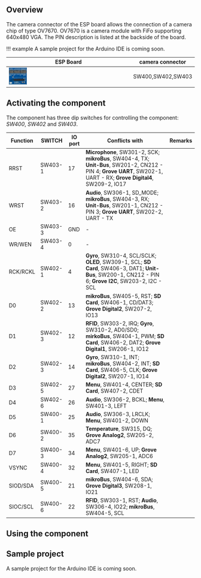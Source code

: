 ## Overview
The camera connector of the ESP board allows the connection of a camera chip of type OV7670. 
OV7670 is a camera module with FiFo supporting 640x480 VGA. 
The PIN description is listed at the backside of the board.

!!! example
    A sample project for the Arduino IDE is coming soon.
    
ESP Board | camera connector
--- | ---
<img src="/images/esp32/block_camera.png"  width="15%"> | SW400,SW402,SW403

## Activating the component
The component has three dip switches for controlling the component: *SW400*, *SW402* and *SW403*.

|Function|SWITCH|IO port|Conflicts with|Remarks|
|------------------|----------|----------|----------|----------|
|RRST|SW403-1|17|**Microphone**, SW301-2, SCK; **mikroBus**, SW404-4, TX; **Unit-Bus**, SW201-2, CN212 - PIN 4; **Grove UART**, SW202-1, UART - RX; **Grove Digital4**, SW209-2, IO17
|WRST|SW403-2|16|**Audio**, SW306-1, SD_MODE; **mikroBus**, SW404-3, RX; **Unit-Bus**, SW201-1, CN212 - PIN 3; **Grove UART**, SW202-2, UART - TX
|OE|SW403-3|GND|-|
|WR/WEN|SW403-4|0|-|
|RCK/RCKL|SW402-1|4|**Gyro**, SW310-4, SCL/SCLK; **OLED**, SW309-1, SCL; **SD Card**, SW406-3, DAT1; **Unit-Bus**, SW200-1, CN212 - PIN 6; **Grove I2C**, SW203-2, I2C - SCL
|D0|SW402-2|13|**mikroBus**, SW405-5, RST; **SD Card**, SW406-1, CD/DAT3; **Grove Digital2**, SW207-2, IO13
|D1|SW402-3|12|**RFID**, SW303-2, IRQ; **Gyro**, SW310-2, AD0/SD0; **mirkoBus**, SW404-1, PWM; **SD Card**, SW406-2, DAT2; **Grove Digital1**, SW206-1, IO12
|D2|SW402-3|14|**Gyro**, SW310-1, INT; **mikroBus**, SW404-2, INT; **SD Card**, SW406-5, CLK; **Grove Digital2**, SW207-1, IO14
|D3|SW402-5|27|**Menu**, SW401-4, CENTER; **SD Card**, SW407-2, CDET
|D4|SW402-6|26|**Audio**, SW306-2, BCKL; **Menu**, SW401-3, LEFT
|D5|SW400-1|25|**Audio**, SW306-3, LRCLK; **Menu**, SW401-2, DOWN
|D6|SW400-2|35|**Temperature**, SW315, DQ; **Grove Analog2**, SW205-2, ADC7
|D7|SW400-3|34|**Menu**, SW401-6, UP; **Grove Analog2**, SW205-1, ADC6
|VSYNC|SW400-4|32|**Menu**, SW401-5, RIGHT; **SD Card**, SW407-1, LED
|SIOD/SDA|SW400-5|21|**mikroBus**, SW404-6, SDA; **Grove Digital3**, SW208-1, IO21
|SIOC/SCL|SW400-6|22|**RFID**, SW303-1, RST; **Audio**, SW306-4, IO22; **mikroBus**, SW404-5, SCL

## Using the component


## Sample project
A sample project for the Arduino IDE is coming soon.
